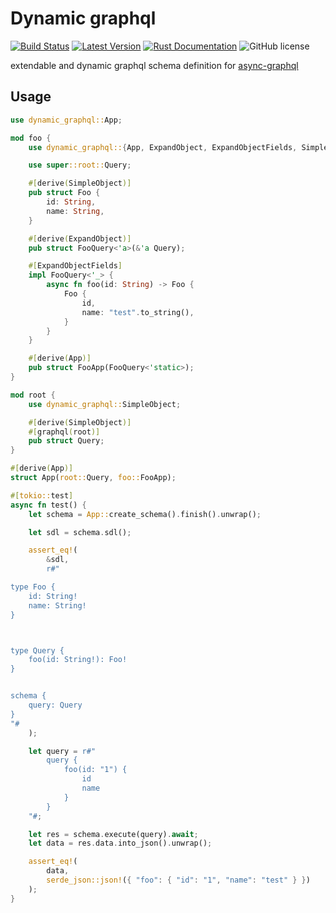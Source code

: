 # Dynamic graphql


[![Build Status](https://github.com/smmoosavi/dynamic-graphql/workflows/CI/badge.svg)](https://github.com/smmoosavi/dynamic-graphql/actions)
[![Latest Version](https://img.shields.io/crates/v/dynamic-graphql.svg)](https://crates.io/crates/dynamic-graphql)
[![Rust Documentation](https://docs.rs/dynamic-graphql/badge.svg)](https://docs.rs/dynamic-graphql)
![GitHub license](https://img.shields.io/badge/license-MIT-blue.svg)


extendable and dynamic graphql schema definition for [async-graphql]

## Usage

```rust
use dynamic_graphql::App;

mod foo {
    use dynamic_graphql::{App, ExpandObject, ExpandObjectFields, SimpleObject};

    use super::root::Query;

    #[derive(SimpleObject)]
    pub struct Foo {
        id: String,
        name: String,
    }

    #[derive(ExpandObject)]
    pub struct FooQuery<'a>(&'a Query);

    #[ExpandObjectFields]
    impl FooQuery<'_> {
        async fn foo(id: String) -> Foo {
            Foo {
                id,
                name: "test".to_string(),
            }
        }
    }

    #[derive(App)]
    pub struct FooApp(FooQuery<'static>);
}

mod root {
    use dynamic_graphql::SimpleObject;

    #[derive(SimpleObject)]
    #[graphql(root)]
    pub struct Query;
}

#[derive(App)]
struct App(root::Query, foo::FooApp);

#[tokio::test]
async fn test() {
    let schema = App::create_schema().finish().unwrap();

    let sdl = schema.sdl();

    assert_eq!(
        &sdl,
        r#"

type Foo {
	id: String!
	name: String!
}



type Query {
	foo(id: String!): Foo!
}


schema {
	query: Query
}
"#
    );

    let query = r#"
        query {
            foo(id: "1") {
                id
                name
            }
        }
    "#;

    let res = schema.execute(query).await;
    let data = res.data.into_json().unwrap();

    assert_eq!(
        data,
        serde_json::json!({ "foo": { "id": "1", "name": "test" } })
    );
}

```

[async-graphql]: https://crates.io/crates/async-graphql